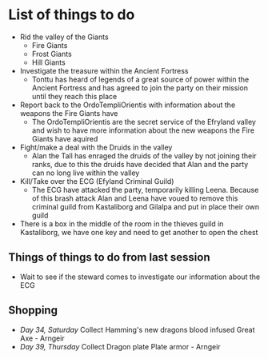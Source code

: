 # List of things to do

- Rid the valley of the Giants
  - Fire Giants
  - Frost Giants
  - Hill Giants
- Investigate the treasure within the Ancient Fortress
  - Tonttu has heard of legends of a great source of power within the Ancient Fortress and has agreed to join the party on their mission until they reach this place
- Report back to the OrdoTempliOrientis with information about the weapons the Fire Giants have
  - The OrdoTempliOrientis are the secret service of the Efryland valley and wish to have more information about the new weapons the Fire Giants have aquired
- Fight/make a deal with the Druids in the valley
  - Alan the Tall has enraged the druids of the valley by not joining their ranks, due to this the druids have decided that Alan and the party can no long live within the valley
- Kill/Take over the ECG (Efyland Criminal Guild)
  - The ECG have attacked the party, temporarily killing Leena. Because of this brash attack Alan and Leena have voued to remove this criminal guild from Kastaliborg and Gilalpa and put in place their own guild
- There is a box in the middle of the room in the thieves guild in Kastaliborg, we have one key and need to get another to open the chest

## Things of things to do from last session

- Wait to see if the steward comes to investigate our information about the ECG

## Shopping

- *Day 34, Saturday* Collect Hamming's new dragons blood infused Great Axe - Arngeir
- *Day 39, Thursday* Collect Dragon plate Plate armor - Arngeir